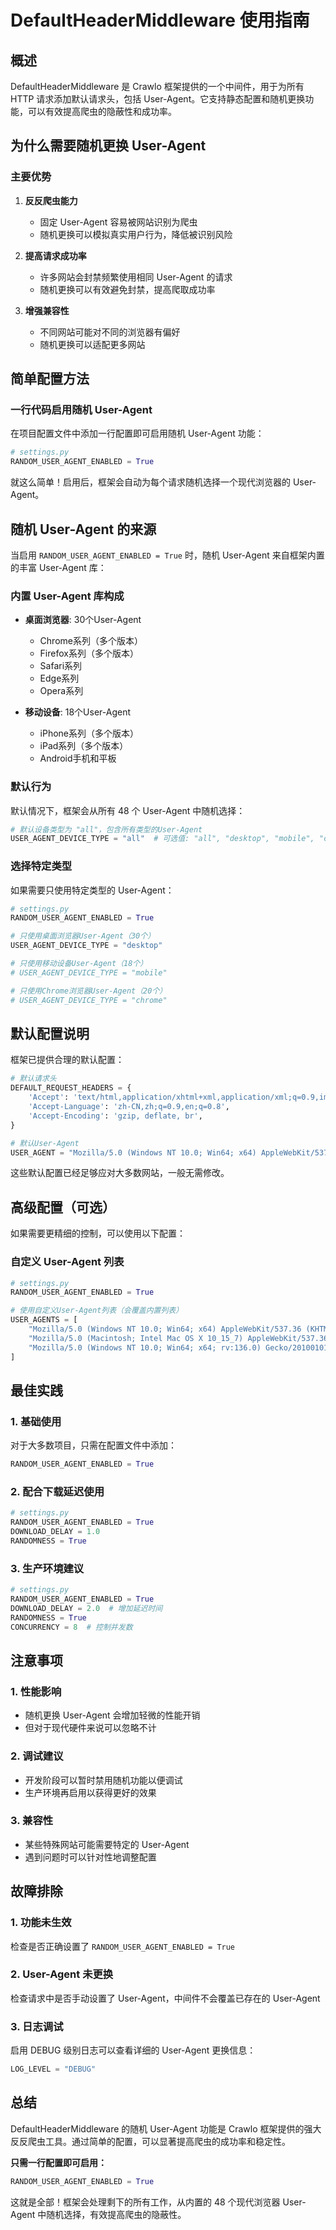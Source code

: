 # DefaultHeaderMiddleware 使用指南

## 概述

DefaultHeaderMiddleware 是 Crawlo 框架提供的一个中间件，用于为所有 HTTP 请求添加默认请求头，包括 User-Agent。它支持静态配置和随机更换功能，可以有效提高爬虫的隐蔽性和成功率。

## 为什么需要随机更换 User-Agent

### 主要优势

1. **反反爬虫能力**
   - 固定 User-Agent 容易被网站识别为爬虫
   - 随机更换可以模拟真实用户行为，降低被识别风险

2. **提高请求成功率**
   - 许多网站会封禁频繁使用相同 User-Agent 的请求
   - 随机更换可以有效避免封禁，提高爬取成功率

3. **增强兼容性**
   - 不同网站可能对不同的浏览器有偏好
   - 随机更换可以适配更多网站

## 简单配置方法

### 一行代码启用随机 User-Agent

在项目配置文件中添加一行配置即可启用随机 User-Agent 功能：

```python
# settings.py
RANDOM_USER_AGENT_ENABLED = True
```

就这么简单！启用后，框架会自动为每个请求随机选择一个现代浏览器的 User-Agent。

## 随机 User-Agent 的来源

当启用 `RANDOM_USER_AGENT_ENABLED = True` 时，随机 User-Agent 来自框架内置的丰富 User-Agent 库：

### 内置 User-Agent 库构成

- **桌面浏览器**: 30个User-Agent
  - Chrome系列（多个版本）
  - Firefox系列（多个版本）
  - Safari系列
  - Edge系列
  - Opera系列

- **移动设备**: 18个User-Agent
  - iPhone系列（多个版本）
  - iPad系列（多个版本）
  - Android手机和平板

### 默认行为

默认情况下，框架会从所有 48 个 User-Agent 中随机选择：

```python
# 默认设备类型为 "all"，包含所有类型的User-Agent
USER_AGENT_DEVICE_TYPE = "all"  # 可选值: "all", "desktop", "mobile", "chrome", "firefox", "safari", "edge", "opera"
```

### 选择特定类型

如果需要只使用特定类型的 User-Agent：

```python
# settings.py
RANDOM_USER_AGENT_ENABLED = True

# 只使用桌面浏览器User-Agent（30个）
USER_AGENT_DEVICE_TYPE = "desktop"

# 只使用移动设备User-Agent（18个）
# USER_AGENT_DEVICE_TYPE = "mobile"

# 只使用Chrome浏览器User-Agent（20个）
# USER_AGENT_DEVICE_TYPE = "chrome"
```

## 默认配置说明

框架已提供合理的默认配置：

```python
# 默认请求头
DEFAULT_REQUEST_HEADERS = {
    'Accept': 'text/html,application/xhtml+xml,application/xml;q=0.9,image/webp,*/*;q=0.8',
    'Accept-Language': 'zh-CN,zh;q=0.9,en;q=0.8',
    'Accept-Encoding': 'gzip, deflate, br',
}

# 默认User-Agent
USER_AGENT = "Mozilla/5.0 (Windows NT 10.0; Win64; x64) AppleWebKit/537.36 (KHTML, like Gecko) Chrome/136.0.0.0 Safari/537.36"
```

这些默认配置已经足够应对大多数网站，一般无需修改。

## 高级配置（可选）

如果需要更精细的控制，可以使用以下配置：

### 自定义 User-Agent 列表

```python
# settings.py
RANDOM_USER_AGENT_ENABLED = True

# 使用自定义User-Agent列表（会覆盖内置列表）
USER_AGENTS = [
    "Mozilla/5.0 (Windows NT 10.0; Win64; x64) AppleWebKit/537.36 (KHTML, like Gecko) Chrome/136.0.0.0 Safari/537.36",
    "Mozilla/5.0 (Macintosh; Intel Mac OS X 10_15_7) AppleWebKit/537.36 (KHTML, like Gecko) Chrome/136.0.0.0 Safari/537.36",
    "Mozilla/5.0 (Windows NT 10.0; Win64; x64; rv:136.0) Gecko/20100101 Firefox/136.0",
]
```

## 最佳实践

### 1. 基础使用

对于大多数项目，只需在配置文件中添加：

```python
RANDOM_USER_AGENT_ENABLED = True
```

### 2. 配合下载延迟使用

```python
# settings.py
RANDOM_USER_AGENT_ENABLED = True
DOWNLOAD_DELAY = 1.0
RANDOMNESS = True
```

### 3. 生产环境建议

```python
# settings.py
RANDOM_USER_AGENT_ENABLED = True
DOWNLOAD_DELAY = 2.0  # 增加延迟时间
RANDOMNESS = True
CONCURRENCY = 8  # 控制并发数
```

## 注意事项

### 1. 性能影响
- 随机更换 User-Agent 会增加轻微的性能开销
- 但对于现代硬件来说可以忽略不计

### 2. 调试建议
- 开发阶段可以暂时禁用随机功能以便调试
- 生产环境再启用以获得更好的效果

### 3. 兼容性
- 某些特殊网站可能需要特定的 User-Agent
- 遇到问题时可以针对性地调整配置

## 故障排除

### 1. 功能未生效
检查是否正确设置了 `RANDOM_USER_AGENT_ENABLED = True`

### 2. User-Agent 未更换
检查请求中是否手动设置了 User-Agent，中间件不会覆盖已存在的 User-Agent

### 3. 日志调试
启用 DEBUG 级别日志可以查看详细的 User-Agent 更换信息：

```python
LOG_LEVEL = "DEBUG"
```

## 总结

DefaultHeaderMiddleware 的随机 User-Agent 功能是 Crawlo 框架提供的强大反反爬虫工具。通过简单的配置，可以显著提高爬虫的成功率和稳定性。

**只需一行配置即可启用：**

```python
RANDOM_USER_AGENT_ENABLED = True
```

这就是全部！框架会处理剩下的所有工作，从内置的 48 个现代浏览器 User-Agent 中随机选择，有效提高爬虫的隐蔽性。